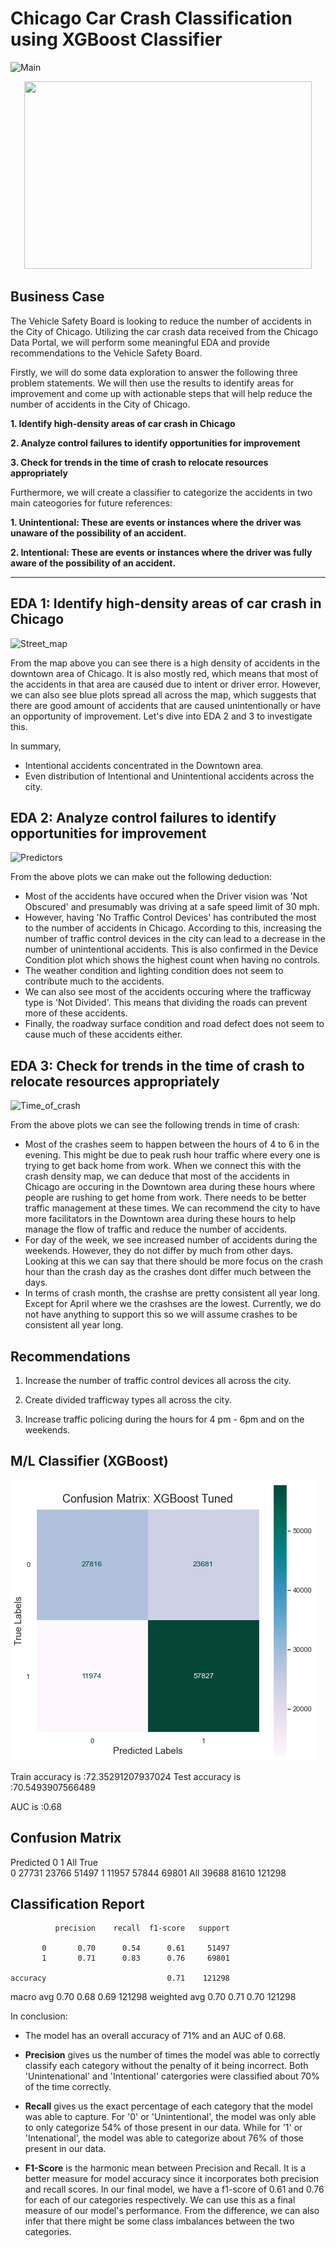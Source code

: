 # Chicago Car Crash Classification using XGBoost Classifier 

![Main](https://github.com/dicchyant84/Chicago-car-crash-classification-using-XGBoost-classifier/blob/main/Graphs/Chicago.jpg)

<p align="center">
  <img width="460" height="300" src="https://github.com/dicchyant84/Chicago-car-crash-classification-using-XGBoost-classifier/blob/main/Graphs/Chicago.jpg">
</p> 

## Business Case

The Vehicle Safety Board is looking to reduce the number of accidents in the City of Chicago. Utilizing the car crash data received from the Chicago Data Portal, we will perform some meaningful EDA and provide recommendations to the Vehicle Safety Board.

Firstly, we will do some data exploration to answer the following three problem statements. We will then use the results to identify areas for improvement and come up with actionable steps that will help reduce the number of accidents in the City of Chicago.

**1. Identify high-density areas of car crash in Chicago**

**2. Analyze control failures to identify opportunities for improvement**

**3. Check for trends in the time of crash to relocate resources appropriately**

Furthermore, we will create a classifier to categorize the accidents in two main cateogories for future references:

**1. Unintentional: These are events or instances where the driver was unaware of the possibility of an accident.**

**2. Intentional: These are events or instances where the driver was fully aware of the possibility of an accident.**

--------------------------------------------------------------------------------------------------------

## EDA 1: Identify high-density areas of car crash in Chicago

![Street_map](https://github.com/dicchyant84/Chicago-car-crash-classification-using-XGBoost-classifier/blob/main/Graphs/street_map.png)

From the map above you can see there is a high density of accidents in the downtown area of Chicago. It is also mostly red, which means that most of the accidents in that area are caused due to intent or driver error. However, we can also see blue plots spread all across the map, which suggests that there are good amount of accidents that are caused unintentionally or have an opportunity of improvement. Let's dive into EDA 2 and 3 to investigate this.

In summary,

* Intentional accidents concentrated in the Downtown area.
* Even distribution of Intentional and Unintentional accidents across the city.

## EDA 2: Analyze control failures to identify opportunities for improvement

![Predictors](https://github.com/dicchyant84/Chicago-car-crash-classification-using-XGBoost-classifier/blob/main/Graphs/predictor_plots.png)

From the above plots we can make out the following deduction:

* Most of the accidents have occured when the Driver vision was 'Not Obscured' and presumably was driving at a safe speed limit of 30 mph.
* However, having 'No Traffic Control Devices' has contributed the most to the number of accidents in Chicago. According to this, increasing the number of traffic control devices in the city can lead to a decrease in the number of unintentional accidents. This is also confirmed in the Device Condition plot which shows the highest count when having no controls.
* The weather condition and lighting condition does not seem to contribute much to the accidents.
* We can also see most of the accidents occuring where the trafficway type is 'Not Divided'. This means that dividing the roads can prevent more of these accidents.
* Finally, the roadway surface condition and road defect does not seem to cause much of these accidents either.

## EDA 3: Check for trends in the time of crash to relocate resources appropriately

![Time_of_crash](https://github.com/dicchyant84/Chicago-car-crash-classification-using-XGBoost-classifier/blob/main/Graphs/time_of_crash.png)

From the above plots we can see the following trends in time of crash:
    
* Most of the crashes seem to happen between the hours of 4 to 6 in the evening. This might be due to peak rush hour traffic where every one is trying to get back home from work. When we connect this with the crash density map, we can deduce that most of the accidents in Chicago are occuring in the Downtown area during these hours where people are rushing to get home from work. There needs to be better traffic management at these times. We can recommend the city to have more facilitators in the Downtown area during these hours to help manage the flow of traffic and reduce the number of accidents.
* For day of the week, we see increased number of accidents during the weekends. However, they do not differ by much from other days. Looking at this we can say that there should be more focus on the crash hour than the crash day as the crashes dont differ much between the days.
* In terms of crash month, the crashse are pretty consistent all year long. Except for April where we the crashses are the lowest. Currently, we do not have anything to support this so we will assume crashes to be consistent all year long.

## Recommendations

1. Increase the number of traffic control devices all across the city.

2. Create divided trafficway types all across the city.

3. Increase traffic policing during the hours for 4 pm - 6pm and on the weekends.



## M/L Classifier (XGBoost)

![conf_matrix](https://github.com/dicchyant84/Accident-classification-using-XGBoost-for-Chicago-Car-Crash-Data/blob/main/Graphs/xbg_confmatx.png)

Train accuracy is :72.35291207937024
Test accuracy is :70.5493907566489

AUC is :0.68

Confusion Matrix
-----------------
Predicted      0      1     All
True                           
0          27731  23766   51497
1          11957  57844   69801
All        39688  81610  121298

Classification Report
----------------------
              precision    recall  f1-score   support

           0       0.70      0.54      0.61     51497
           1       0.71      0.83      0.76     69801

    accuracy                           0.71    121298
   macro avg       0.70      0.68      0.69    121298
weighted avg       0.70      0.71      0.70    121298

In conclusion:

* The model has an overall accuracy of 71% and an AUC of 0.68.


* **Precision** gives us the number of times the model was able to correctly classify each category without the penalty of it being incorrect. Both 'Unintenational' and 'Intentional' catergories were classified about 70% of the time correctly.


* **Recall** gives us the exact percentage of each category that the model was able to capture. For '0' or 'Unintentional', the model was only able to only categorize 54% of those present in our data. While for '1' or 'Intenational', the model was able to categorize about 76% of those present in our data. 


* **F1-Score** is the harmonic mean between Precision and Recall. It is a better measure for model accuracy since it incorporates both precision and recall scores. In our final model, we have a f1-score of 0.61 and 0.76 for each of our categories respectively. We can use this as a final measure of our model's performance. From the difference, we can also infer that there might be some class imbalances between the two categories.


